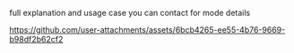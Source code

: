full explanation and usage case you can contact for mode details 

https://github.com/user-attachments/assets/6bcb4265-ee55-4b76-9669-b98df2b62cf2

